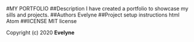 #MY PORTFOLIO
##Description
I have created a portfolio to showcase my sills and projects.
##Authors
Evelyne
##Project setup instructions
html
Atom
##lICENSE
MIT license

Copyright (c) 2020 **Evelyne**
